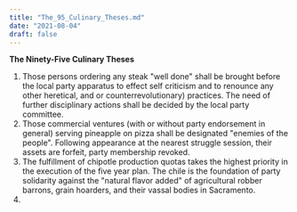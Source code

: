 ```yaml
---
title: "The_95_Culinary_Theses.md"
date: "2021-08-04"
draft: false
---
```

**The Ninety-Five Culinary Theses**

1. Those persons ordering any steak "well done" shall be brought before the local party apparatus to effect self criticism and to renounce any other heretical, and or counterrevolutionary) practices. The need of further disciplinary actions shall be decided by the local party committee.
2. Those commercial ventures (with or without party endorsement in general) serving pineapple on pizza shall be designated "enemies of the people". Following appearance at the nearest struggle session, their assets are forfeit, party membership revoked.
3. The fulfillment of chipotle production quotas takes the highest priority in the execution of the five year plan. The chile is the foundation of party solidarity against the "natural flavor added" of agricultural robber barrons, grain hoarders, and their vassal bodies in Sacramento.
4. 
